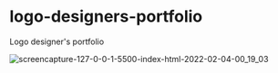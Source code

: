 # logo-designers-portfolio
Logo designer's portfolio

![screencapture-127-0-0-1-5500-index-html-2022-02-04-00_19_03](https://user-images.githubusercontent.com/58707042/152445543-4ed14960-3209-482d-8905-7495c5e5d4d0.png)

